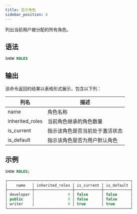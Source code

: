 ```yaml
---
title: 显示角色
sidebar_position: 6
---
```


列出当前用户被分配的所有角色。

## 语法

```sql
SHOW ROLES
```

## 输出

该命令返回的结果以表格形式展示，包含以下列：

| 列名             | 描述                                                         |
|------------------|------------------------------------------------------------|
| name             | 角色名称                                                     |
| inherited_roles  | 当前角色继承的角色数量                                       |
| is_current       | 指示该角色是否当前处于激活状态                               |
| is_default       | 指示该角色是否为用户默认角色                                 |

## 示例

```sql
SHOW ROLES;

┌───────────────────────────────────────────────────────┐
│    name   │ inherited_roles │ is_current │ is_default │
├───────────┼─────────────────┼────────────┼────────────┤
│ developer │               0 │ false      │ false      │
│ public    │               0 │ false      │ false      │
│ writer    │               0 │ true       │ true       │
└───────────────────────────────────────────────────────┘
```